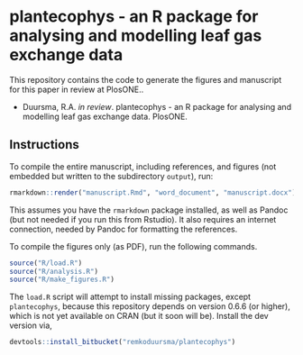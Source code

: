 
# plantecophys - an R package for analysing and modelling leaf gas exchange data

This repository contains the code to generate the figures and manuscript for this paper in review at PlosONE..

- Duursma, R.A. *in review*. plantecophys - an R package for analysing and modelling leaf gas exchange data. PlosONE.


## Instructions

To compile the entire manuscript, including references, and figures (not embedded but written to the subdirectory `output`), run:

```r
rmarkdown::render("manuscript.Rmd", "word_document", "manuscript.docx")
```

This assumes you have the `rmarkdown` package installed, as well as Pandoc (but not needed if you run this from Rstudio). It also requires an internet connection, needed by Pandoc for formatting the references.

To compile the figures only (as PDF), run the following commands.

```r
source("R/load.R")
source("R/analysis.R")
source("R/make_figures.R")
```

The `load.R` script will attempt to install missing packages, except `plantecophys`, because this repository depends on version 0.6.6 (or higher), which is not yet available on CRAN (but it soon will be). Install the dev version via,

```r
devtools::install_bitbucket("remkoduursma/plantecophys")
```




